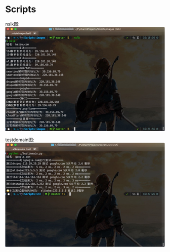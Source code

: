 # Scripts

nslk图:      
![image](./images/nslk.jpg)

testdomain图:
![image](./images/testdomain.jpg)
